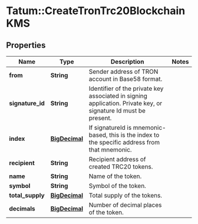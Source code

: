 # Tatum::CreateTronTrc20BlockchainKMS

## Properties
Name | Type | Description | Notes
------------ | ------------- | ------------- | -------------
**from** | **String** | Sender address of TRON account in Base58 format. | 
**signature_id** | **String** | Identifier of the private key associated in signing application. Private key, or signature Id must be present. | 
**index** | [**BigDecimal**](BigDecimal.md) | If signatureId is mnemonic-based, this is the index to the specific address from that mnemonic. | 
**recipient** | **String** | Recipient address of created TRC20 tokens. | 
**name** | **String** | Name of the token. | 
**symbol** | **String** | Symbol of the token. | 
**total_supply** | [**BigDecimal**](BigDecimal.md) | Total supply of the tokens. | 
**decimals** | [**BigDecimal**](BigDecimal.md) | Number of decimal places of the token. | 

